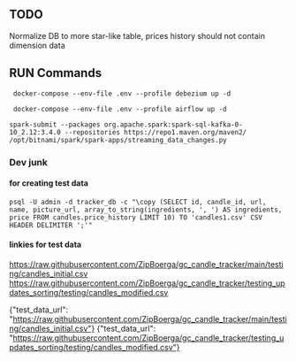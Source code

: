 ## TODO
Normalize DB to more star-like table, prices history should not contain dimension data


## RUN Commands
```commandline
 docker-compose --env-file .env --profile debezium up -d 
```

```commandline
 docker-compose --env-file .env --profile airflow up -d 
```

```commandline
spark-submit --packages org.apache.spark:spark-sql-kafka-0-10_2.12:3.4.0 --repositories https://repo1.maven.org/maven2/ /opt/bitnami/spark/spark-apps/streaming_data_changes.py
```

### Dev junk
#### for creating test data
```commandline
psql -U admin -d tracker_db -c "\copy (SELECT id, candle_id, url, name, picture_url, array_to_string(ingredients, ', ') AS ingredients, price FROM candles.price_history LIMIT 10) TO 'candles1.csv' CSV HEADER DELIMITER ';'"
```
#### linkies for test data
https://raw.githubusercontent.com/ZipBoerga/gc_candle_tracker/main/testing/candles_initial.csv
https://raw.githubusercontent.com/ZipBoerga/gc_candle_tracker/testing_updates_sorting/testing/candles_modified.csv

{"test_data_url": "https://raw.githubusercontent.com/ZipBoerga/gc_candle_tracker/main/testing/candles_initial.csv"}
{"test_data_url": "https://raw.githubusercontent.com/ZipBoerga/gc_candle_tracker/testing_updates_sorting/testing/candles_modified.csv"}